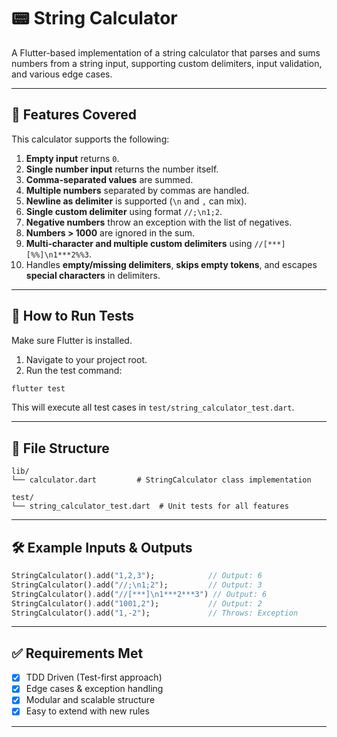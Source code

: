 
# 📟 String Calculator

A Flutter-based implementation of a string calculator that parses and sums numbers from a string input, supporting custom delimiters, input validation, and various edge cases.

---

## 🚀 Features Covered

This calculator supports the following:

1. **Empty input** returns `0`.
2. **Single number input** returns the number itself.
3. **Comma-separated values** are summed.
4. **Multiple numbers** separated by commas are handled.
5. **Newline as delimiter** is supported (`\n` and `,` can mix).
6. **Single custom delimiter** using format `//;\n1;2`.
7. **Negative numbers** throw an exception with the list of negatives.
8. **Numbers > 1000** are ignored in the sum.
9. **Multi-character and multiple custom delimiters** using `//[***][%%]\n1***2%%3`.
10. Handles **empty/missing delimiters**, **skips empty tokens**, and escapes **special characters** in delimiters.

---

## 🧪 How to Run Tests

Make sure Flutter is installed.

1. Navigate to your project root.
2. Run the test command:

```bash
flutter test
```

This will execute all test cases in `test/string_calculator_test.dart`.

---

## 📁 File Structure

```
lib/
└── calculator.dart         # StringCalculator class implementation

test/
└── string_calculator_test.dart  # Unit tests for all features
```

---

## 🛠 Example Inputs & Outputs

```dart
StringCalculator().add("1,2,3");            // Output: 6
StringCalculator().add("//;\n1;2");         // Output: 3
StringCalculator().add("//[***]\n1***2***3") // Output: 6
StringCalculator().add("1001,2");           // Output: 2
StringCalculator().add("1,-2");             // Throws: Exception
```

---

## ✅ Requirements Met

* [x] TDD Driven (Test-first approach)
* [x] Edge cases & exception handling
* [x] Modular and scalable structure
* [x] Easy to extend with new rules

---



